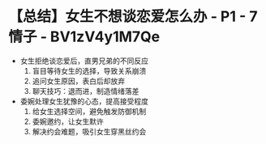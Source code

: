 # 【总结】女生不想谈恋爱怎么办 - P1 - 7情子 - BV1zV4y1M7Qe

-   女生拒绝谈恋爱后，直男兄弟的不同反应
    1.  盲目等待女生的选择，导致关系崩溃
    2.  追问女生原因，表白后却放弃
    3.  聊天技巧：退而进，制造情绪落差
-   委婉处理女生犹豫的心态，提高接受程度
    1.  给女生选择空间，避免触发防御机制
    2.  委婉邀约，让女生默许
    3.  解决约会难题，吸引女生穿黑丝约会